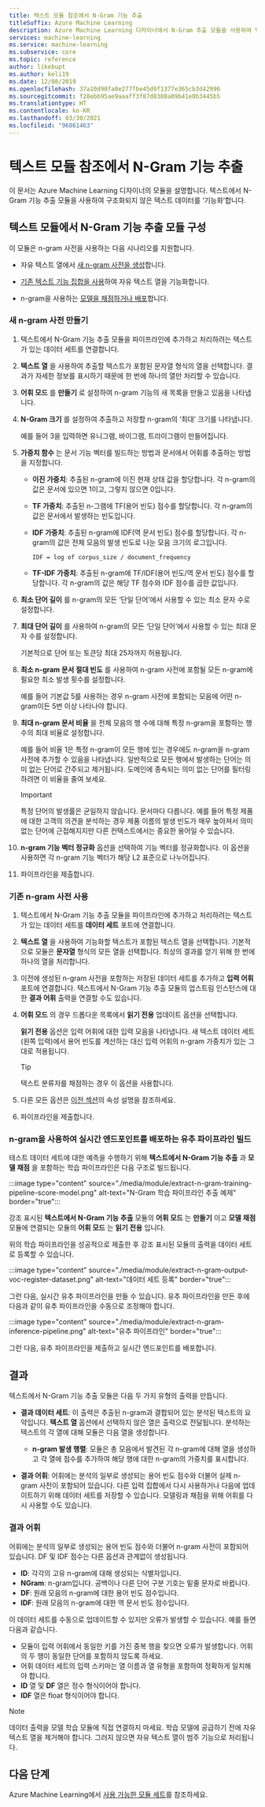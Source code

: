 ```yaml
---
title: 텍스트 모듈 참조에서 N-Gram 기능 추출
titleSuffix: Azure Machine Learning
description: Azure Machine Learning 디자이너에서 N-Gram 추출 모듈을 사용하여 텍스트 데이터를 기능화하는 방법을 알아봅니다.
services: machine-learning
ms.service: machine-learning
ms.subservice: core
ms.topic: reference
author: likebupt
ms.author: keli19
ms.date: 12/08/2019
ms.openlocfilehash: 37a10d90fa0e277fbe45d9f1377e365cb3d42996
ms.sourcegitcommit: f28ebb95ae9aaaff3f87d8388a09b41e0b3445b5
ms.translationtype: HT
ms.contentlocale: ko-KR
ms.lasthandoff: 03/30/2021
ms.locfileid: "96861463"
---
```

# <a name="extract-n-gram-features-from-text-module-reference"></a>텍스트 모듈 참조에서 N-Gram 기능 추출

이 문서는 Azure Machine Learning 디자이너의 모듈을 설명합니다. 텍스트에서 N-Gram 기능 추출 모듈을 사용하여 구조화되지 않은 텍스트 데이터를 ‘기능화’합니다. 

## <a name="configuration-of-the-extract-n-gram-features-from-text-module"></a>텍스트 모듈에서 N-Gram 기능 추출 모듈 구성

이 모듈은 n-gram 사전을 사용하는 다음 시나리오를 지원합니다.

* 자유 텍스트 열에서 [새 n-gram 사전을 생성](#create-a-new-n-gram-dictionary)합니다.

* [기존 텍스트 기능 집합을 사용](#use-an-existing-n-gram-dictionary)하여 자유 텍스트 열을 기능화합니다.

* n-gram을 사용하는 [모델을 채점하거나 배포](#build-inference-pipeline-that-uses-n-grams-to-deploy-a-real-time-endpoint)합니다.

### <a name="create-a-new-n-gram-dictionary"></a>새 n-gram 사전 만들기

1.  텍스트에서 N-Gram 기능 추출 모듈을 파이프라인에 추가하고 처리하려는 텍스트가 있는 데이터 세트를 연결합니다.

1.  **텍스트 열** 을 사용하여 추출할 텍스트가 포함된 문자열 형식의 열을 선택합니다. 결과가 자세한 정보를 표시하기 때문에 한 번에 하나의 열만 처리할 수 있습니다.

1. **어휘 모드** 를 **만들기** 로 설정하여 n-gram 기능의 새 목록을 만들고 있음을 나타냅니다. 

1. **N-Gram 크기** 를 설정하여 추출하고 저장할 n-gram의 ‘최대’ 크기를 나타냅니다. 

    예를 들어 3을 입력하면 유니그램, 바이그램, 트라이그램이 만들어집니다.

1. **가중치 함수** 는 문서 기능 벡터를 빌드하는 방법과 문서에서 어휘를 추출하는 방법을 지정합니다.

    * **이진 가중치**: 추출된 n-gram에 이진 현재 상태 값을 할당합니다. 각 n-gram의 값은 문서에 있으면 1이고, 그렇지 않으면 0입니다.

    * **TF 가중치**: 추출된 n-그램에 TF(용어 빈도) 점수를 할당합니다. 각 n-gram의 값은 문서에서 발생하는 빈도입니다.

    * **IDF 가중치**: 추출된 n-gram에 IDF(역 문서 빈도) 점수를 할당합니다. 각 n-gram의 값은 전체 모음의 발생 빈도로 나눈 모음 크기의 로그입니다.
    
      `IDF = log of corpus_size / document_frequency`
 
    *  **TF-IDF 가중치**: 추출된 n-gram에 TF/IDF(용어 빈도/역 문서 빈도) 점수를 할당합니다. 각 n-gram의 값은 해당 TF 점수와 IDF 점수를 곱한 값입니다.

1. **최소 단어 길이** 를 n-gram의 모든 ‘단일 단어’에서 사용할 수 있는 최소 문자 수로 설정합니다.

1. **최대 단어 길이** 를 사용하여 n-gram의 모든 ‘단일 단어’에서 사용할 수 있는 최대 문자 수를 설정합니다.

    기본적으로 단어 또는 토큰당 최대 25자까지 허용됩니다.

1. **최소 n-gram 문서 절대 빈도** 를 사용하여 n-gram 사전에 포함될 모든 n-gram에 필요한 최소 발생 횟수를 설정합니다. 

    예를 들어 기본값 5를 사용하는 경우 n-gram 사전에 포함되는 모음에 어떤 n-gram이든 5번 이상 나타나야 합니다. 

1.  **최대 n-gram 문서 비율** 을 전체 모음의 행 수에 대해 특정 n-gram을 포함하는 행 수의 최대 비율로 설정합니다.

    예를 들어 비율 1은 특정 n-gram이 모든 행에 있는 경우에도 n-gram을 n-gram 사전에 추가할 수 있음을 나타냅니다. 일반적으로 모든 행에서 발생하는 단어는 의미 없는 단어로 간주되고 제거됩니다. 도메인에 종속되는 의미 없는 단어를 필터링하려면 이 비율을 줄여 보세요.

    > [!IMPORTANT]
    > 특정 단어의 발생률은 균일하지 않습니다. 문서마다 다릅니다. 예를 들어 특정 제품에 대한 고객의 의견을 분석하는 경우 제품 이름의 발생 빈도가 매우 높아져서 의미 없는 단어에 근접해지지만 다른 컨텍스트에서는 중요한 용어일 수 있습니다.

1. **n-gram 기능 벡터 정규화** 옵션을 선택하여 기능 벡터를 정규화합니다. 이 옵션을 사용하면 각 n-gram 기능 벡터가 해당 L2 표준으로 나누어집니다.

1. 파이프라인을 제출합니다.

### <a name="use-an-existing-n-gram-dictionary"></a>기존 n-gram 사전 사용

1.  텍스트에서 N-Gram 기능 추출 모듈을 파이프라인에 추가하고 처리하려는 텍스트가 있는 데이터 세트를 **데이터 세트** 포트에 연결합니다.

1.  **텍스트 열** 을 사용하여 기능화할 텍스트가 포함된 텍스트 열을 선택합니다. 기본적으로 모듈은 **문자열** 형식의 모든 열을 선택합니다. 최상의 결과를 얻기 위해 한 번에 하나의 열을 처리합니다.

1. 이전에 생성된 n-gram 사전을 포함하는 저장된 데이터 세트를 추가하고 **입력 어휘** 포트에 연결합니다. 텍스트에서 N-Gram 기능 추출 모듈의 업스트림 인스턴스에 대한 **결과 어휘** 출력을 연결할 수도 있습니다.

1. **어휘 모드** 의 경우 드롭다운 목록에서 **읽기 전용** 업데이트 옵션을 선택합니다.

   **읽기 전용** 옵션은 입력 어휘에 대한 입력 모음을 나타냅니다. 새 텍스트 데이터 세트(왼쪽 입력)에서 용어 빈도를 계산하는 대신 입력 어휘의 n-gram 가중치가 있는 그대로 적용됩니다.

   > [!TIP]
   > 텍스트 분류자를 채점하는 경우 이 옵션을 사용합니다.

1.  다른 모든 옵션은 [이전 섹션](#create-a-new-n-gram-dictionary)의 속성 설명을 참조하세요.

1.  파이프라인을 제출합니다.

### <a name="build-inference-pipeline-that-uses-n-grams-to-deploy-a-real-time-endpoint"></a>n-gram을 사용하여 실시간 엔드포인트를 배포하는 유추 파이프라인 빌드

테스트 데이터 세트에 대한 예측을 수행하기 위해 **텍스트에서 N-Gram 기능 추출** 과 **모델 채점** 을 포함하는 학습 파이프라인은 다음 구조로 빌드됩니다.

:::image type="content" source="./media/module/extract-n-gram-training-pipeline-score-model.png" alt-text="N-Gram 학습 파이프라인 추출 예제" border="true":::

강조 표시된 **텍스트에서 N-Gram 기능 추출** 모듈의 **어휘 모드** 는 **만들기** 이고 **모델 채점** 모듈에 연결되는 모듈의 **어휘 모드** 는 **읽기 전용** 입니다.

위의 학습 파이프라인을 성공적으로 제출한 후 강조 표시된 모듈의 출력을 데이터 세트로 등록할 수 있습니다.

:::image type="content" source="./media/module/extract-n-gram-output-voc-register-dataset.png" alt-text="데이터 세트 등록" border="true":::

그런 다음, 실시간 유추 파이프라인을 만들 수 있습니다. 유추 파이프라인을 만든 후에 다음과 같이 유추 파이프라인을 수동으로 조정해야 합니다.

:::image type="content" source="./media/module/extract-n-gram-inference-pipeline.png" alt-text="유추 파이프라인" border="true":::

그런 다음, 유추 파이프라인을 제출하고 실시간 엔드포인트를 배포합니다.

## <a name="results"></a>결과

텍스트에서 N-Gram 기능 추출 모듈은 다음 두 가지 유형의 출력을 만듭니다. 

* **결과 데이터 세트**: 이 출력은 추출된 n-gram과 결합되어 있는 분석된 텍스트의 요약입니다. **텍스트 열** 옵션에서 선택하지 않은 열은 출력으로 전달됩니다. 분석하는 텍스트의 각 열에 대해 모듈은 다음 열을 생성합니다.

  * **n-gram 발생 행렬**: 모듈은 총 모음에서 발견된 각 n-gram에 대해 열을 생성하고 각 열에 점수를 추가하여 해당 행에 대한 n-gram의 가중치를 표시합니다. 

* **결과 어휘**: 어휘에는 분석의 일부로 생성되는 용어 빈도 점수와 더불어 실제 n-gram 사전이 포함되어 있습니다. 다른 입력 집합에서 다시 사용하거나 다음에 업데이트하기 위해 데이터 세트를 저장할 수 있습니다. 모델링과 채점을 위해 어휘를 다시 사용할 수도 있습니다.

### <a name="result-vocabulary"></a>결과 어휘

어휘에는 분석의 일부로 생성되는 용어 빈도 점수와 더불어 n-gram 사전이 포함되어 있습니다. DF 및 IDF 점수는 다른 옵션과 관계없이 생성됩니다.

+ **ID**: 각각의 고유 n-gram에 대해 생성되는 식별자입니다.
+ **NGram**: n-gram입니다. 공백이나 다른 단어 구분 기호는 밑줄 문자로 바뀝니다.
+ **DF**: 원래 모음의 n-gram에 대한 용어 빈도 점수입니다.
+ **IDF**: 원래 모음의 n-gram에 대한 역 문서 빈도 점수입니다.

이 데이터 세트를 수동으로 업데이트할 수 있지만 오류가 발생할 수 있습니다. 예를 들면 다음과 같습니다.

* 모듈이 입력 어휘에서 동일한 키를 가진 중복 행을 찾으면 오류가 발생합니다. 어휘의 두 행이 동일한 단어를 포함하지 않도록 하세요.
* 어휘 데이터 세트의 입력 스키마는 열 이름과 열 유형을 포함하여 정확하게 일치해야 합니다. 
* **ID** 열 및 **DF** 열은 정수 형식이어야 합니다. 
* **IDF** 열은 float 형식이어야 합니다.

> [!Note]
> 데이터 출력을 모델 학습 모듈에 직접 연결하지 마세요. 학습 모델에 공급하기 전에 자유 텍스트 열을 제거해야 합니다. 그러지 않으면 자유 텍스트 열이 범주 기능으로 처리됩니다.

## <a name="next-steps"></a>다음 단계

Azure Machine Learning에서 [사용 가능한 모듈 세트](module-reference.md)를 참조하세요.
